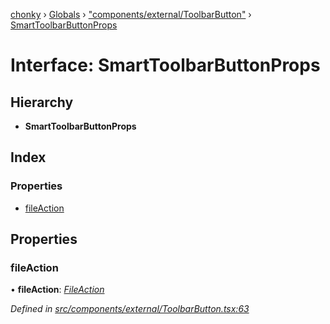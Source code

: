 [chonky](../README.md) › [Globals](../globals.md) › ["components/external/ToolbarButton"](../modules/_components_external_toolbarbutton_.md) › [SmartToolbarButtonProps](_components_external_toolbarbutton_.smarttoolbarbuttonprops.md)

# Interface: SmartToolbarButtonProps

## Hierarchy

* **SmartToolbarButtonProps**

## Index

### Properties

* [fileAction](_components_external_toolbarbutton_.smarttoolbarbuttonprops.md#fileaction)

## Properties

###  fileAction

• **fileAction**: *[FileAction](_types_file_actions_types_.fileaction.md)*

*Defined in [src/components/external/ToolbarButton.tsx:63](https://github.com/TimboKZ/Chonky/blob/eb6f214/src/components/external/ToolbarButton.tsx#L63)*
